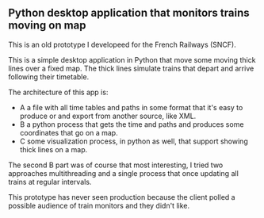 <h2>Python desktop application that monitors trains moving on map</h2>

This is an old prototype I developeed for the French Railways (SNCF).

This is a simple desktop application in Python that move some moving thick lines over a fixed map. The thick lines simulate trains that depart and arrive following their timetable.

The architecture of this app is:
- A a file with all time tables and paths in some format that it's easy to produce or and export from another source, like XML.
- B a python process that gets the time and paths and produces some coordinates that go on a map.
- C some visualization process, in python as well, that support showing thick lines on a map.

The second B part was of course that most interesting, I tried two approaches multithreading and a single process that once updating all trains at regular intervals.

This prototype has never seen production because the client polled a possible audience of train monitors and they didn't like. 

